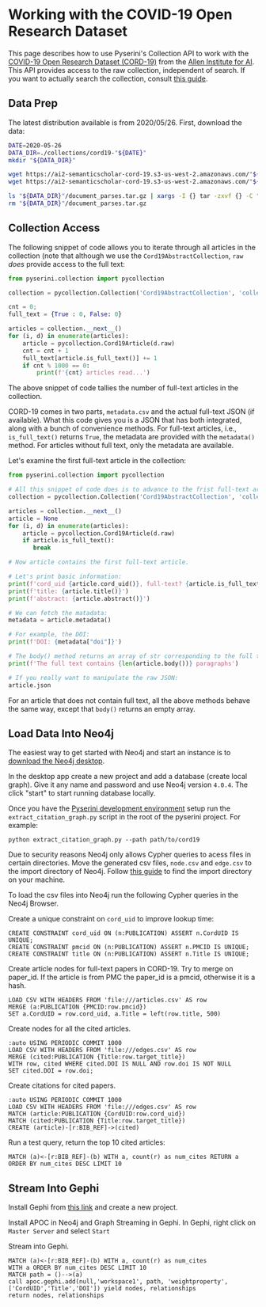 # Working with the COVID-19 Open Research Dataset

This page describes how to use Pyserini's Collection API to work with the [COVID-19 Open Research Dataset (CORD-19)](https://pages.semanticscholar.org/coronavirus-research) from the [Allen Institute for AI](https://allenai.org/).
This API provides access to the raw collection, independent of search.
If you want to actually search the collection, consult [this guide](https://github.com/castorini/anserini/blob/master/docs/experiments-cord19.md).

## Data Prep

The latest distribution available is from 2020/05/26.
First, download the data:

```bash
DATE=2020-05-26
DATA_DIR=./collections/cord19-"${DATE}"
mkdir "${DATA_DIR}"

wget https://ai2-semanticscholar-cord-19.s3-us-west-2.amazonaws.com/"${DATE}"/document_parses.tar.gz -P "${DATA_DIR}"
wget https://ai2-semanticscholar-cord-19.s3-us-west-2.amazonaws.com/"${DATE}"/metadata.csv -P "${DATA_DIR}"

ls "${DATA_DIR}"/document_parses.tar.gz | xargs -I {} tar -zxvf {} -C "${DATA_DIR}"
rm "${DATA_DIR}"/document_parses.tar.gz
```

## Collection Access

The following snippet of code allows you to iterate through all articles in the collection (note that although we use the `Cord19AbstractCollection`, `raw` _does_ provide access to the full text:

```python
from pyserini.collection import pycollection

collection = pycollection.Collection('Cord19AbstractCollection', 'collections/cord19-2020-05-26')

cnt = 0;
full_text = {True : 0, False: 0}

articles = collection.__next__()
for (i, d) in enumerate(articles):
    article = pycollection.Cord19Article(d.raw)
    cnt = cnt + 1
    full_text[article.is_full_text()] += 1
    if cnt % 1000 == 0:
        print(f'{cnt} articles read...')
```

The above snippet of code tallies the number of full-text articles in the collection.

CORD-19 comes in two parts, `metadata.csv` and the actual full-text JSON (if available).
What this code gives you is a JSON that has both integrated, along with a bunch of convenience methods.
For full-text articles, i.e., `is_full_text()` returns `True`, the metadata are provided with the `metadata()` method.
For articles without full text, only the metadata are available.

Let's examine the first full-text article in the collection:

```python
from pyserini.collection import pycollection

# All this snippet of code does is to advance to the frist full-text article:
collection = pycollection.Collection('Cord19AbstractCollection', 'collections/cord19-2020-05-26')

articles = collection.__next__()
article = None
for (i, d) in enumerate(articles):
    article = pycollection.Cord19Article(d.raw)
    if article.is_full_text():
       break

# Now article contains the first full-text article.

# Let's print basic information:
print(f'cord_uid {article.cord_uid()}, full-text? {article.is_full_text()}')
print(f'title: {article.title()}')
print(f'abstract: {article.abstract()}')

# We can fetch the matadata:
metadata = article.metadata()

# For example, the DOI:
print(f'DOI: {metadata["doi"]}')

# The body() method returns an array of str corresponding to the full text.
print(f'The full text contains {len(article.body())} paragraphs')

# If you really want to manipulate the raw JSON:
article.json
```

For an article that does not contain full text, all the above methods behave the same way, except that `body()` returns an empty array.


## Load Data Into Neo4j

The easiest way to get started with Neo4j and start an instance is to [download the Neo4j desktop](https://neo4j.com/download-center/).

In the desktop app create a new project and add a database (create local graph). Give it any name and password and use Neo4j version `4.0.4`. The click "start" to start running database locally.

Once you have the [Pyserini development environment](https://github.com/castorini/pyserini#development-installation) setup run the `extract_citation_graph.py` script in the root of the pyserini project. For example:
```
python extract_citation_graph.py --path path/to/cord19
```

Due to security reasons Neo4j only allows Cypher queries to acess files in certain directories. Move the generated csv files, `node.csv` and `edge.csv` to the import directory of Neo4j. Follow [this guide](https://neo4j.com/docs/operations-manual/current/configuration/file-locations/) to find the import directory on your machine.


To load the csv files into Neo4j run the following Cypher queries in the Neo4j Browser.

Create a unique constraint on `cord_uid` to improve lookup time:
```
CREATE CONSTRAINT cord_uid ON (n:PUBLICATION) ASSERT n.CordUID IS UNIQUE;
CREATE CONSTRAINT pmcid ON (n:PUBLICATION) ASSERT n.PMCID IS UNIQUE;
CREATE CONSTRAINT title ON (n:PUBLICATION) ASSERT n.Title IS UNIQUE;
```

Create article nodes for full-text papers in CORD-19. Try to merge on paper_id. If the article is from PMC the paper_id is a pmcid, otherwise it is a hash.
```
LOAD CSV WITH HEADERS FROM 'file:///articles.csv' AS row
MERGE (a:PUBLICATION {PMCID:row.pmcid})
SET a.CordUID = row.cord_uid, a.Title = left(row.title, 500)
```

Create nodes for all the cited articles.
```
:auto USING PERIODIC COMMIT 1000
LOAD CSV WITH HEADERS FROM 'file:///edges.csv' AS row
MERGE (cited:PUBLICATION {Title:row.target_title})
WITH row, cited WHERE cited.DOI IS NULL AND row.doi IS NOT NULL
SET cited.DOI = row.doi;
```

Create citations for cited papers.
```
:auto USING PERIODIC COMMIT 1000
LOAD CSV WITH HEADERS FROM 'file:///edges.csv' AS row
MATCH (article:PUBLICATION {CordUID:row.cord_uid})
MATCH (cited:PUBLICATION {Title:row.target_title})
CREATE (article)-[r:BIB_REF]->(cited)
```

Run a test query, return the top 10 cited articles:
```
MATCH (a)<-[r:BIB_REF]-(b) WITH a, count(r) as num_cites RETURN a ORDER BY num_cites DESC LIMIT 10
```
## Stream Into Gephi

Install Gephi from [this link](https://gephi.org/users/install/) and create a new project.

Install APOC in Neo4j and Graph Streaming in Gephi. In Gephi, right click on `Master Server` and select `Start` 

Stream into Gephi.
```
MATCH (a)<-[r:BIB_REF]-(b) WITH a, count(r) as num_cites
WITH a ORDER BY num_cites DESC LIMIT 10
MATCH path = ()-->(a)
call apoc.gephi.add(null,'workspace1', path, 'weightproperty', ['CordUID','Title','DOI']) yield nodes, relationships
return nodes, relationships
```

